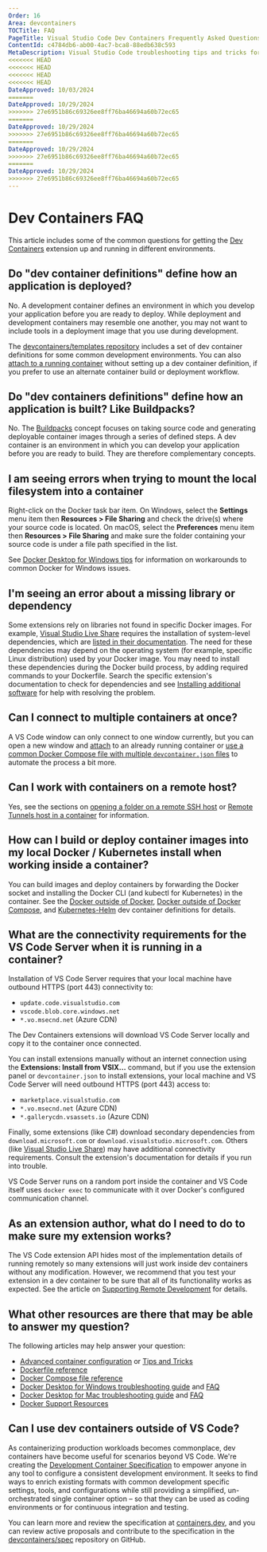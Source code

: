 ```yaml
---
Order: 16
Area: devcontainers
TOCTitle: FAQ
PageTitle: Visual Studio Code Dev Containers Frequently Asked Questions
ContentId: c4784db6-ab00-4ac7-bca8-88edb638c593
MetaDescription: Visual Studio Code troubleshooting tips and tricks for Dev Containers
<<<<<<< HEAD
<<<<<<< HEAD
<<<<<<< HEAD
<<<<<<< HEAD
DateApproved: 10/03/2024
=======
DateApproved: 10/29/2024
>>>>>>> 27e6951b86c69326ee8ff76ba46694a60b72ec65
=======
DateApproved: 10/29/2024
>>>>>>> 27e6951b86c69326ee8ff76ba46694a60b72ec65
=======
DateApproved: 10/29/2024
>>>>>>> 27e6951b86c69326ee8ff76ba46694a60b72ec65
=======
DateApproved: 10/29/2024
>>>>>>> 27e6951b86c69326ee8ff76ba46694a60b72ec65
---
```

# Dev Containers FAQ

This article includes some of the common questions for getting the [Dev Containers](https://marketplace.visualstudio.com/items?itemName=ms-vscode-remote.remote-containers) extension up and running in different environments.

## Do "dev container definitions" define how an application is deployed?

No. A development container defines an environment in which you develop your application before you are ready to deploy. While deployment and development containers may resemble one another, you may not want to include tools in a deployment image that you use during development.

The [devcontainers/templates repository](https://github.com/devcontainers/templates) includes a set of dev container definitions for some common development environments. You can also [attach to a running container](/docs/devcontainers/attach-container.md) without setting up a dev container definition, if you prefer to use an alternate container build or deployment workflow.

## Do "dev containers definitions" define how an application is built? Like Buildpacks?

No. The [Buildpacks](https://buildpacks.io/) concept focuses on taking source code and generating deployable container images through a series of defined steps. A dev container is an environment in which you can develop your application before you are ready to build. They are therefore complementary concepts.

## I am seeing errors when trying to mount the local filesystem into a container

Right-click on the Docker task bar item. On Windows, select the **Settings** menu item then **Resources > File Sharing** and check the drive(s) where your source code is located. On macOS, select the **Preferences** menu item then **Resources > File Sharing** and make sure the folder containing your source code is under a file path specified in the list.

See [Docker Desktop for Windows tips](/docs/devcontainers/tips-and-tricks.md#docker-desktop-for-windows-tips) for information on workarounds to common Docker for Windows issues.

## I'm seeing an error about a missing library or dependency

Some extensions rely on libraries not found in specific Docker images. For example, [Visual Studio Live Share](https://visualstudio.microsoft.com/services/live-share/) requires the installation of system-level dependencies, which are [listed in their documentation](https://learn.microsoft.com/visualstudio/liveshare/reference/linux#install-prerequisites-manually). The need for these dependencies may depend on the operating system (for example, specific Linux distribution) used by your Docker image. You may need to install these dependencies during the Docker build process, by adding required commands to your Dockerfile. Search the specific extension's documentation to check for dependencies and see [Installing additional software](/docs/devcontainers/create-dev-container.md#install-additional-software) for help with resolving the problem.

## Can I connect to multiple containers at once?

A VS Code window can only connect to one window currently, but you can open a new window and [attach](/docs/devcontainers/attach-container.md) to an already running container or [use a common Docker Compose file with multiple `devcontainer.json` files](/remote/advancedcontainers/connect-multiple-containers.md) to automate the process a bit more.

## Can I work with containers on a remote host?

Yes, see the sections on [opening a folder on a remote SSH host](/docs/remote/ssh.md#open-a-folder-on-a-remote-ssh-host-in-a-container) or [Remote Tunnels host in a container](/docs/remote/tunnels.md#open-a-folder-on-a-remote-tunnels-host-in-a-container) for information.

## How can I build or deploy container images into my local Docker / Kubernetes install when working inside a container?

You can build images and deploy containers by forwarding the Docker socket and installing the Docker CLI (and kubectl for Kubernetes) in the container. See the [Docker outside of Docker](https://github.com/devcontainers/templates/tree/main/src/docker-outside-of-docker), [Docker outside of Docker Compose](https://github.com/devcontainers/templates/tree/main/src/docker-outside-of-docker-compose), and [Kubernetes-Helm](https://github.com/devcontainers/templates/tree/main/src/kubernetes-helm) dev container definitions for details.

## What are the connectivity requirements for the VS Code Server when it is running in a container?

Installation of VS Code Server requires that your local machine have outbound HTTPS (port 443) connectivity to:

* `update.code.visualstudio.com`
* `vscode.blob.core.windows.net`
* `*.vo.msecnd.net` (Azure CDN)

The Dev Containers extensions will download VS Code Server locally and copy it to the container once connected.

You can install extensions manually without an internet connection using the **Extensions: Install from VSIX...** command, but if you use the extension panel or `devcontainer.json` to install extensions, your local machine and VS Code Server will need outbound HTTPS (port 443) access  to:

* `marketplace.visualstudio.com`
* `*.vo.msecnd.net` (Azure CDN)
* `*.gallerycdn.vsassets.io` (Azure CDN)

Finally, some extensions (like C#) download secondary dependencies from `download.microsoft.com` or `download.visualstudio.microsoft.com`. Others (like [Visual Studio Live Share](https://learn.microsoft.com/visualstudio/liveshare/reference/connectivity#requirements-for-connection-modes)) may have additional connectivity requirements. Consult the extension's documentation for details if you run into trouble.

VS Code Server runs on a random port inside the container and VS Code itself uses `docker exec` to communicate with it over Docker's configured communication channel.

## As an extension author, what do I need to do to make sure my extension works?

The VS Code extension API hides most of the implementation details of running remotely so many extensions will just work inside dev containers without any modification. However, we recommend that you test your extension in a dev container to be sure that all of its functionality works as expected. See the article on [Supporting Remote Development](/api/advanced-topics/remote-extensions.md) for details.

## What other resources are there that may be able to answer my question?

The following articles may help answer your question:

* [Advanced container configuration](/remote/advancedcontainers/overview.md) or [Tips and Tricks](/docs/devcontainers/tips-and-tricks.md)
* [Dockerfile reference](https://docs.docker.com/engine/reference/builder/)
* [Docker Compose file reference](https://docs.docker.com/compose/compose-file/)
* [Docker Desktop for Windows troubleshooting guide](https://docs.docker.com/docker-for-windows/troubleshoot) and [FAQ](https://docs.docker.com/docker-for-windows/faqs/)
* [Docker Desktop for Mac troubleshooting guide](https://docs.docker.com/docker-for-mac/troubleshoot) and [FAQ](https://docs.docker.com/docker-for-mac/faqs/)
* [Docker Support Resources](https://success.docker.com/article/best-support-resources)

## Can I use dev containers outside of VS Code?

As containerizing production workloads becomes commonplace, dev containers have become useful for scenarios beyond VS Code. We're creating the [Development Container Specification](https://containers.dev/implementors/spec) to empower anyone in any tool to configure a consistent development environment. It seeks to find ways to enrich existing formats with common development specific settings, tools, and configurations while still providing a simplified, un-orchestrated single container option – so that they can be used as coding environments or for continuous integration and testing.

You can learn more and review the specification at [containers.dev](https://containers.dev), and you can review active proposals and contribute to the specification in the [devcontainers/spec](https://github.com/devcontainers/spec) repository on GitHub.
